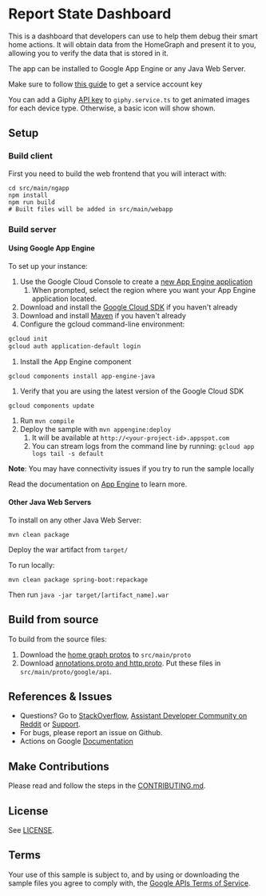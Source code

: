 # Report State Dashboard
This is a dashboard that developers can use to help them debug their smart home actions.
It will obtain data from the HomeGraph and present it to you, allowing you to verify the
data that is stored in it.

The app can be installed to Google App Engine or any Java Web Server.

Make sure to follow [this guide](https://developers.google.com/assistant/smarthome/develop/report-state) to get a service account key

You can add a Giphy [API key](https://developers.giphy.com/docs/) to `giphy.service.ts` to get animated images for each device type. Otherwise, a basic icon will show shown.

## Setup

### Build client

First you need to build the web frontend that you will interact with:

```
cd src/main/ngapp
npm install
npm run build
# Built files will be added in src/main/webapp
```

### Build server

#### Using Google App Engine
To set up your instance:

1. Use the Google Cloud Console to create a [new App Engine application](https://console.cloud.google.com/projectselector/appengine/create?lang=java&st=true&_ga=2.118087439.-783977692.1527806171)
    1. When prompted, select the region where you want your App Engine application located.
1. Download and install the [Google Cloud SDK](https://cloud.google.com/sdk/docs/) if you haven't already
1. Download and install [Maven](https://cloud.google.com/appengine/docs/standard/java/tools/using-maven) if you haven't already
1. Configure the gcloud command-line environment:

```bash
gcloud init
gcloud auth application-default login
```

1. Install the App Engine component

```
gcloud components install app-engine-java
```

1. Verify that you are using the latest version of the Google Cloud SDK

```
gcloud components update
```

1. Run `mvn compile`
1. Deploy the sample with `mvn appengine:deploy`
    1. It will be available at `http://<your-project-id>.appspot.com`
    1. You can stream logs from the command line by running: `gcloud app logs tail -s default`

**Note**: You may have connectivity issues if you try to run the sample locally

Read the documentation on [App Engine](https://cloud.google.com/appengine/docs/standard/java/quickstart) to learn more.

#### Other Java Web Servers
To install on any other Java Web Server:

`mvn clean package`

Deploy the war artifact from `target/`

To run locally:

`mvn clean package spring-boot:repackage`

Then run `java -jar target/[artifact_name].war`

## Build from source
To build from the source files:
1. Download the [home graph protos](https://github.com/googleapis/googleapis/tree/master/google/home/graph/v1) to `src/main/proto`
1. Download [annotations.proto and http.proto](https://github.com/googleapis/googleapis/tree/master/google/api). Put these files in `src/main/proto/google/api`.

## References & Issues
+ Questions? Go to [StackOverflow](https://stackoverflow.com/questions/tagged/actions-on-google), [Assistant Developer Community on Reddit](https://www.reddit.com/r/GoogleAssistantDev/) or [Support](https://developers.google.com/assistant/support).
+ For bugs, please report an issue on Github.
+ Actions on Google [Documentation](https://developers.google.com/assistant)
 
## Make Contributions
Please read and follow the steps in the [CONTRIBUTING.md](CONTRIBUTING.md).
 
## License
See [LICENSE](LICENSE).
 
## Terms
Your use of this sample is subject to, and by using or downloading the sample files you agree to comply with, the [Google APIs Terms of Service](https://developers.google.com/terms/).

